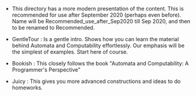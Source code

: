 * This directory has a more modern presentation of the content. This is recommended for use after September 2020 (perhaps even before). Name will be Recommended_use_after_Sep2020 till Sep 2020, and then to be renamed to Recommended.

 - GentleTour : Is a gentle intro. Shows how you can learn the material behind Automata and Computability
   effortlessly. Our emphasis will be the simplest of examples. Start here of course.

 - Bookish : This closely follows the book "Automata and Computability: A Programmer's Perspective"

 - Juicy : This gives you more advanced constructions and ideas to do homeworks.





